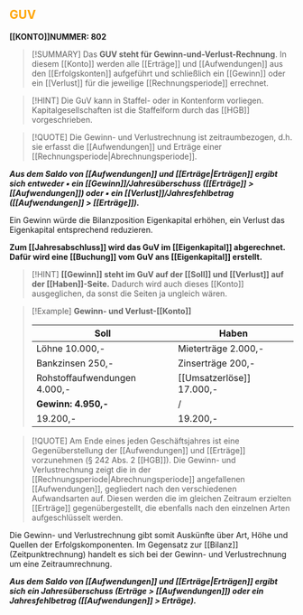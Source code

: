 ## <font color = "orange">GUV</font>

**[[KONTO]]NUMMER: $802$**

> [!SUMMARY]
> Das **GUV steht für Gewinn-und-Verlust-Rechnung**. In diesem [[Konto]] werden alle [[Erträge]] und [[Aufwendungen]] aus den [[Erfolgskonten]] aufgeführt und schließlich ein [[Gewinn]] oder ein [[Verlust]] für die jeweilige [[Rechnungsperiode]] errechnet. 

>[!HINT]
>Die GuV kann in Staffel- oder in Kontenform vorliegen.
>Kapitalgesellschaften ist die Staffelform durch das [[HGB]] vorgeschrieben.

>[!QUOTE]
>Die Gewinn- und Verlustrechnung ist zeitraumbezogen, d.h. sie erfasst die [[Aufwendungen]] und Erträge einer [[Rechnungsperiode|Abrechnungsperiode]].
>
***Aus dem Saldo von [[Aufwendungen]] und [[Erträge|Erträgen]] ergibt sich entweder 
▪ ein [[Gewinn]]/Jahresüberschuss ([[Erträge]] > [[Aufwendungen]]) oder 
▪ ein [[Verlust]]/Jahresfehlbetrag ([[Aufwendungen]] > [[Erträge]]).***
>
Ein Gewinn würde die Bilanzposition Eigenkapital erhöhen, ein Verlust das Eigenkapital entsprechend reduzieren.

**Zum [[Jahresabschluss]] wird das GuV im [[Eigenkapital]] abgerechnet. Dafür wird eine [[Buchung]] vom GuV ans [[Eigenkapital]] erstellt.**

>[!HINT]
>**[[Gewinn]] steht im GuV auf der [[Soll]] und [[Verlust]] auf der [[Haben]]-Seite.** 
>Dadurch wird auch dieses [[Konto]] ausgeglichen, da sonst die Seiten ja ungleich wären.

>[!Example]
>**Gewinn- und Verlust-[[Konto]]**
>
>Soll | Haben
>---|---
>Löhne 10.000,- | Mieterträge 2.000,-
>Bankzinsen 250,- | Zinserträge 200,-
>Rohstoffaufwendungen 4.000,- | [[Umsatzerlöse]] 17.000,-
>**Gewinn: 4.950,-** | /
>19.200,- | 19.200,-

>[!QUOTE]
>Am Ende eines jeden Geschäftsjahres ist eine Gegenüberstellung der [[Aufwendungen]] und [[Erträge]] vorzunehmen (§ 242 Abs. 2 [[HGB]]). Die Gewinn- und Verlustrechnung zeigt die in der [[Rechnungsperiode|Abrechnungsperiode]] angefallenen [[Aufwendungen]], gegliedert nach den verschiedenen Aufwandsarten auf. Diesen werden die im gleichen Zeitraum erzielten [[Erträge]] gegenübergestellt, die ebenfalls nach den einzelnen Arten aufgeschlüsselt werden.
>
Die Gewinn- und Verlustrechnung gibt somit Auskünfte über Art, Höhe und Quellen der Erfolgskomponenten. Im Gegensatz zur [[Bilanz]] (Zeitpunktrechnung) handelt es sich bei der Gewinn- und Verlustrechnung um eine Zeitraumrechnung.
>
***Aus dem Saldo von [[Aufwendungen]] und [[Erträge|Erträgen]] ergibt sich ein Jahresüberschuss (Erträge > [[Aufwendungen]]) oder ein Jahresfehlbetrag ([[Aufwendungen]] > Erträge).***